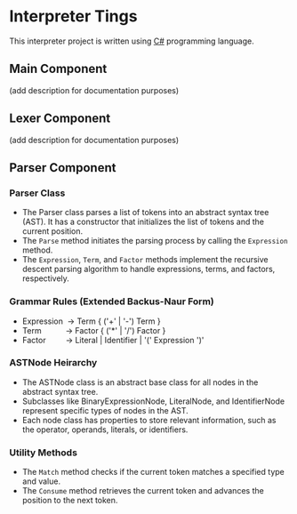 # Interpreter Tings
This interpreter project is written using [C#](https://www.w3schools.com/cs/index.php) programming language.

## Main Component
(add description for documentation purposes)

## Lexer Component
(add description for documentation purposes)

## Parser Component
### Parser Class
- The Parser class parses a list of tokens into an abstract syntax tree (AST). It has a constructor that initializes the list of tokens and the current position.
- The `Parse` method initiates the parsing process by calling the `Expression` method.
- The `Expression`, `Term`, and `Factor` methods implement the recursive descent parsing algorithm to handle expressions, terms, and factors, respectively.

### Grammar Rules (Extended Backus-Naur Form)
- Expression&nbsp;&nbsp;-> Term { ('+' | '-') Term }
- Term&nbsp;&nbsp;&nbsp;&nbsp;&nbsp;&nbsp;&nbsp;&nbsp;&nbsp;&nbsp;&nbsp;-> Factor { ('*' | '/') Factor }
- Factor&nbsp;&nbsp;&nbsp;&nbsp;&nbsp;&nbsp;&nbsp;&nbsp;&nbsp;-> Literal | Identifier | '(' Expression ')'

### ASTNode Heirarchy
- The ASTNode class is an abstract base class for all nodes in the abstract syntax tree.
- Subclasses like BinaryExpressionNode, LiteralNode, and IdentifierNode represent specific types of nodes in the AST.
- Each node class has properties to store relevant information, such as the operator, operands, literals, or identifiers.

### Utility Methods
- The `Match` method checks if the current token matches a specified type and value.
- The `Consume` method retrieves the current token and advances the position to the next token.
